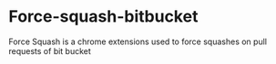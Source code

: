 # Force-squash-bitbucket
Force Squash is a chrome extensions used to force squashes on pull requests of bit bucket 
